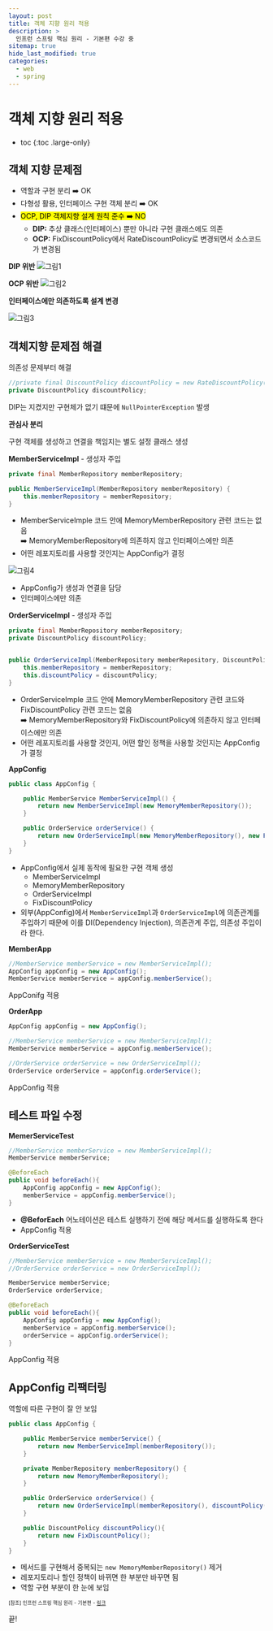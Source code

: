 ```yaml
---
layout: post
title: 객체 지향 원리 적용
description: >
  인프런 스프링 핵심 원리 - 기본편 수강 중
sitemap: true
hide_last_modified: true
categories:
  - web
  - spring
---
```


# 객체 지향 원리 적용

* toc
{:toc .large-only}


## 객체 지향 문제점

- 역할과 구현 분리 ➡️ OK
- 다형성 활용, 인터페이스 구현 객체 분리 ➡️ OK
- <mark>OCP, DIP 객체지향 설계 원칙 준수 ➡️ NO</mark>
    - __DIP:__ 추상 클래스(인터페이스) 뿐만 아니라 구현 클래스에도 의존
    - __OCP:__ FixDiscountPolicy에서 RateDiscountPolicy로 변경되면서 소스코드가 변경됨

__DIP 위반__
![그림1](/assets/img/spring/dependency_relationship.png)

__OCP 위반__
![그림2](/assets/img/spring/policy_changement.png)

__인터페이스에만 의존하도록 설계 변경__

![그림3](/assets/img/spring/order_dependency_target.png)


## 객체지향 문제점 해결

의존성 문제부터 해결

```java
//private final DiscountPolicy discountPolicy = new RateDiscountPolicy();
private DiscountPolicy discountPolicy;
```
DIP는 지켰지만 구현체가 없기 떄문에 `NullPointerException` 발생

__관심사 분리__

구현 객체를 생성하고 연결을 책임지는 별도 설정 클래스 생성

__MemberServiceImpl__ - 생성자 주입

```java
private final MemberRepository memberRepository;

public MemberServiceImpl(MemberRepository memberRepository) {
    this.memberRepository = memberRepository;
}
```
- MemberServiceImple 코드 안에 MemoryMemberRepository 관련 코드는 없음  
➡️ MemoryMemberRepository에 의존하지 않고 인터페이스에만 의존
- 어떤 레포지토리를 사용할 것인지는 AppConfig가 결정

![그림4](/assets/img/spring/member_service_appConfig.png)
- AppConfig가 생성과 연결을 담당
- 인터페이스에만 의존

__OrderServiceImpl__ - 생성자 주입

```java
private final MemberRepository memberRepository;
private DiscountPolicy discountPolicy;


public OrderServiceImpl(MemberRepository memberRepository, DiscountPolicy discountPolicy) {
    this.memberRepository = memberRepository;
    this.discountPolicy = discountPolicy;
}
```
- OrderServiceImple 코드 안에 MemoryMemberRepository 관련 코드와 FixDiscountPolicy 관련 코드는 없음  
➡️ MemoryMemberRepository와 FixDiscountPolicy에 의존하지 않고 인터페이스에만 의존
- 어떤 레포지토리를 사용할 것인지, 어떤 할인 정책을 사용할 것인지는 AppConfig가 결정

__AppConfig__

```java
public class AppConfig {

    public MemberService MemberServiceImpl() {
        return new MemberServiceImpl(new MemoryMemberRepository());
    }

    public OrderService orderService() {
        return new OrderServiceImpl(new MemoryMemberRepository(), new FixDiscountPolicy());
    }
}
```
- AppConfig에서 실제 동작에 필요한 구현 객체 생성
    - MemberServiceImpl
    - MemoryMemberRepository
    - OrderServiceImpl
    - FixDiscountPolicy
- 외부(AppConfig)에서 `MemberServiceImpl`과 `OrderServiceImpl`에 의존관계를 주입하기 때문에 이를 DI(Dependency Injection), 의존관계 주입, 의존성 주입이라 한다.

__MemberApp__

```java
//MemberService memberService = new MemberServiceImpl();
AppConfig appConfig = new AppConfig();
MemberService memberService = appConfig.memberService();
```
AppConifg 적용

__OrderApp__

```java
AppConfig appConfig = new AppConfig();

//MemberService memberService = new MemberServiceImpl();
MemberService memberService = appConfig.memberService();

//OrderService orderService = new OrderServiceImpl();
OrderService orderService = appConfig.orderService();
```
AppConfig 적용

## 테스트 파일 수정

__MemerServiceTest__

```java
//MemberService memberService = new MemberServiceImpl();
MemberService memberService;

@BeforeEach
public void beforeEach(){
    AppConfig appConfig = new AppConfig();
    memberService = appConfig.memberService();
}
```
- __\@BeforEach__ 어노테이션은 테스트 실행하기 전에 해당 메서드를 실행하도록 한다
- AppConfig 적용

__OrderServiceTest__

```java
//MemberService memberService = new MemberServiceImpl();
//OrderService orderService = new OrderServiceImpl();

MemberService memberService;
OrderService orderService;

@BeforeEach
public void beforeEach(){
    AppConfig appConfig = new AppConfig();
    memberService = appConfig.memberService();
    orderService = appConfig.orderService();
}
```
AppConfig 적용

## AppConfig 리팩터링

역할에 따른 구현이 잘 안 보임

```java
public class AppConfig {

    public MemberService memberService() {
        return new MemberServiceImpl(memberRepository());
    }

    private MemberRepository memberRepository() {
        return new MemoryMemberRepository();
    }

    public OrderService orderService() {
        return new OrderServiceImpl(memberRepository(), discountPolicy());
    }

    public DiscountPolicy discountPolicy(){
        return new FixDiscountPolicy();
    }
}
```
- 메서드를 구현해서 중복되는 `new MemoryMemberRepository()` 제거
- 레포지토리나 할인 정책이 바뀌면 한 부분만 바꾸면 됨
- 역할 구현 부분이 한 눈에 보임 



<span style="font-size:70%">[참조] 인프런 스프링 핵심 원리 - 기본편 - [링크](https://www.inflearn.com/course/%EC%8A%A4%ED%94%84%EB%A7%81-%ED%95%B5%EC%8B%AC-%EC%9B%90%EB%A6%AC-%EA%B8%B0%EB%B3%B8%ED%8E%B8)</span>

끝!

